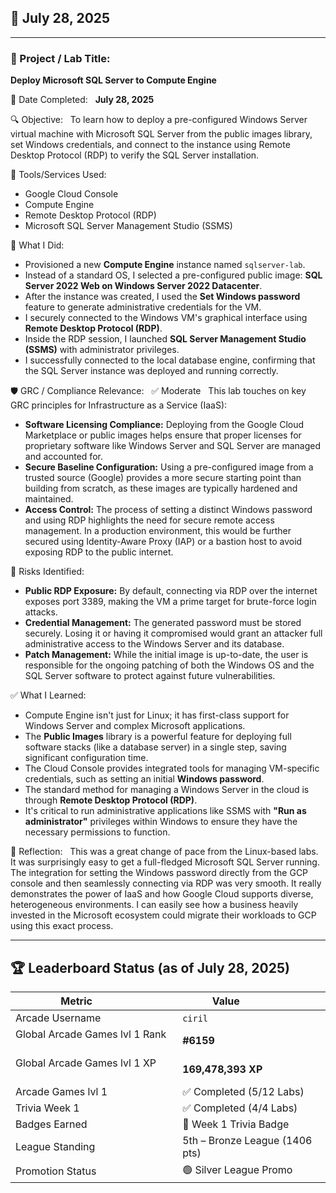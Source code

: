 ## 📅 July 28, 2025

---

### 🧩 Project / Lab Title:
**Deploy Microsoft SQL Server to Compute Engine**

📆 Date Completed:  
**July 28, 2025**

🔍 Objective:  
To learn how to deploy a pre-configured Windows Server virtual machine with Microsoft SQL Server from the public images library, set Windows credentials, and connect to the instance using Remote Desktop Protocol (RDP) to verify the SQL Server installation.

🔧 Tools/Services Used:
- Google Cloud Console
- Compute Engine
- Remote Desktop Protocol (RDP)
- Microsoft SQL Server Management Studio (SSMS)

🧠 What I Did:
- Provisioned a new **Compute Engine** instance named `sqlserver-lab`.
- Instead of a standard OS, I selected a pre-configured public image: **SQL Server 2022 Web on Windows Server 2022 Datacenter**.
- After the instance was created, I used the **Set Windows password** feature to generate administrative credentials for the VM.
- I securely connected to the Windows VM's graphical interface using **Remote Desktop Protocol (RDP)**.
- Inside the RDP session, I launched **SQL Server Management Studio (SSMS)** with administrator privileges.
- I successfully connected to the local database engine, confirming that the SQL Server instance was deployed and running correctly.

🛡️ GRC / Compliance Relevance:  
✅ Moderate  
This lab touches on key GRC principles for Infrastructure as a Service (IaaS):
- **Software Licensing Compliance:** Deploying from the Google Cloud Marketplace or public images helps ensure that proper licenses for proprietary software like Windows Server and SQL Server are managed and accounted for.
- **Secure Baseline Configuration:** Using a pre-configured image from a trusted source (Google) provides a more secure starting point than building from scratch, as these images are typically hardened and maintained.
- **Access Control:** The process of setting a distinct Windows password and using RDP highlights the need for secure remote access management. In a production environment, this would be further secured using Identity-Aware Proxy (IAP) or a bastion host to avoid exposing RDP to the public internet.

🚩 Risks Identified:  
- **Public RDP Exposure:** By default, connecting via RDP over the internet exposes port 3389, making the VM a prime target for brute-force login attacks.
- **Credential Management:** The generated password must be stored securely. Losing it or having it compromised would grant an attacker full administrative access to the Windows Server and its database.
- **Patch Management:** While the initial image is up-to-date, the user is responsible for the ongoing patching of both the Windows OS and the SQL Server software to protect against future vulnerabilities.

✅ What I Learned:
- Compute Engine isn't just for Linux; it has first-class support for Windows Server and complex Microsoft applications.
- The **Public Images** library is a powerful feature for deploying full software stacks (like a database server) in a single step, saving significant configuration time.
- The Cloud Console provides integrated tools for managing VM-specific credentials, such as setting an initial **Windows password**.
- The standard method for managing a Windows Server in the cloud is through **Remote Desktop Protocol (RDP)**.
- It's critical to run administrative applications like SSMS with **"Run as administrator"** privileges within Windows to ensure they have the necessary permissions to function.

💭 Reflection:  
This was a great change of pace from the Linux-based labs. It was surprisingly easy to get a full-fledged Microsoft SQL Server running. The integration for setting the Windows password directly from the GCP console and then seamlessly connecting via RDP was very smooth. It really demonstrates the power of IaaS and how Google Cloud supports diverse, heterogeneous environments. I can easily see how a business heavily invested in the Microsoft ecosystem could migrate their workloads to GCP using this exact process.

---

## 🏆 Leaderboard Status (as of July 28, 2025)

| Metric              | Value                    |
|---------------------|--------------------------|
| Arcade Username     | `ciril`                  |
| Global Arcade Games lvl 1 Rank         | **#6159**                 |
| Global Arcade Games lvl 1 XP           | **169,478,393 XP**      |
| Arcade Games lvl 1       | ✅ Completed (5/12 Labs)  |
| Trivia Week 1       | ✅ Completed (4/4 Labs)  |
| Badges Earned       | 🏅 Week 1 Trivia Badge   |
| League Standing     | 5th – Bronze League (1406 pts)|
| Promotion Status    | 🟢 Silver League Promo |
